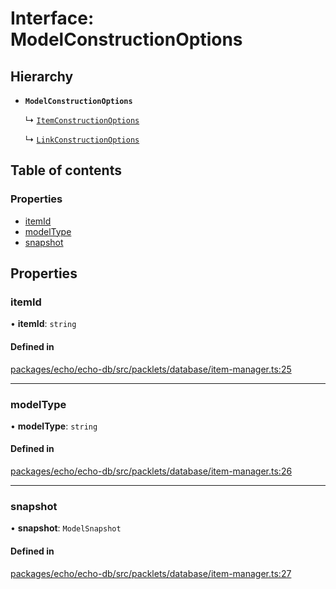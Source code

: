 # Interface: ModelConstructionOptions

## Hierarchy

- **`ModelConstructionOptions`**

  ↳ [`ItemConstructionOptions`](ItemConstructionOptions.md)

  ↳ [`LinkConstructionOptions`](LinkConstructionOptions.md)

## Table of contents

### Properties

- [itemId](ModelConstructionOptions.md#itemid)
- [modelType](ModelConstructionOptions.md#modeltype)
- [snapshot](ModelConstructionOptions.md#snapshot)

## Properties

### itemId

• **itemId**: `string`

#### Defined in

[packages/echo/echo-db/src/packlets/database/item-manager.ts:25](https://github.com/dxos/dxos/blob/6b1348fed/packages/echo/echo-db/src/packlets/database/item-manager.ts#L25)

___

### modelType

• **modelType**: `string`

#### Defined in

[packages/echo/echo-db/src/packlets/database/item-manager.ts:26](https://github.com/dxos/dxos/blob/6b1348fed/packages/echo/echo-db/src/packlets/database/item-manager.ts#L26)

___

### snapshot

• **snapshot**: `ModelSnapshot`

#### Defined in

[packages/echo/echo-db/src/packlets/database/item-manager.ts:27](https://github.com/dxos/dxos/blob/6b1348fed/packages/echo/echo-db/src/packlets/database/item-manager.ts#L27)
